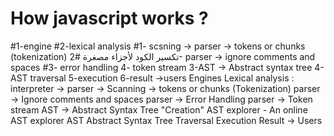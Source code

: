 # How javascript works ?
#1-engine
#2-lexical analysis 
    #1- scsning -> parser -> tokens or chunks (tokenization)   تكسير الكود لأجزاء مصغرة
    #2- parser -> ignore comments and spaces 
    #3- error handling
    4- token stream
3-AST -> Abstract syntax tree
4-AST traversal
5-execution
6-result ->users
Engines
Lexical analysis :
interpreter ->
parser -> Scanning -> tokens or chunks (Tokenization)
parser -> Ignore comments and spaces
parser -> Error Handling
parser -> Token stream
AST -> Abstract Syntax Tree "Creation"
AST explorer - An online AST explorer
AST Abstract Syntax Tree Traversal
Execution
Result -> Users
